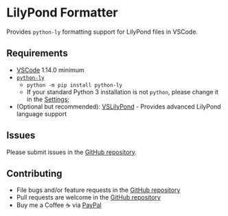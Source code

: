 # LilyPond Formatter

Provides `python-ly` formatting support for LilyPond files in VSCode.
## Requirements
- [VSCode](https://code.visualstudio.com/) 1.14.0 minimum
- [`python-ly`](https://pypi.org/project/python-ly/)
     - `python -m pip install python-ly`
     - If your standard Python 3 installation is not `python`, please change it in the [Settings](./docs/SETTINGS.md);
- (Optional but recommended): [VSLilyPond](https://marketplace.visualstudio.com/items?itemName=lhl2617.vslilypond) - Provides advanced LilyPond language support

## Issues

Please submit issues in the [GitHub repository](https://github.com/lhl2617/VSLilyPond-formatter).


## Contributing

* File bugs and/or feature requests in the [GitHub repository](https://github.com/lhl2617/VSLilyPond-formatter)
* Pull requests are welcome in the [GitHub repository](https://github.com/lhl2617/VSLilyPond-formatter)
* Buy me a Coffee ☕️ via [PayPal](https://paypal.me/lhl2617)
